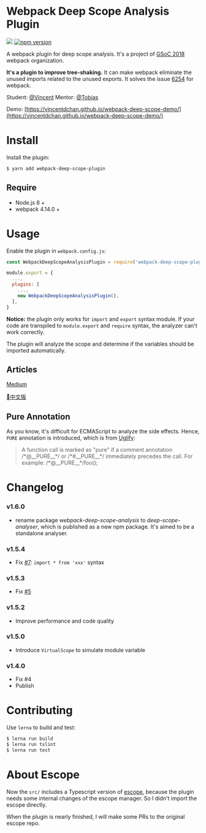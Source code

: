 # Webpack Deep Scope Analysis Plugin

![](https://travis-ci.org/vincentdchan/webpack-deep-scope-analysis-plugin.svg?branch=master)
[![npm version](https://badge.fury.io/js/webpack-deep-scope-plugin.svg)](https://badge.fury.io/js/webpack-deep-scope-plugin)

A webpack plugin for deep scope analysis.
It's a project of [GSoC 2018](https://summerofcode.withgoogle.com/organizations/4657420148670464/#projects) webpack organization.

**It's a plugin to improve tree-shaking.** It can make webpack eliminate the unused imports related to the unused exports. It solves the issue [6254](https://github.com/webpack/webpack/issues/6264) for webpack.

Student: [@Vincent](https://github.com/vincentdchan)   Mentor: [@Tobias](https://github.com/sokra)

Demo: [https://vincentdchan.github.io/webpack-deep-scope-demo/](https://vincentdchan.github.io/webpack-deep-scope-demo/)

# Install

Install the plugin:

```bash
$ yarn add webpack-deep-scope-plugin
```

## Require

- Node.js 8 \+
- webpack 4.14.0 \+

# Usage

Enable the plugin in `webpack.config.js`:

```javascript
const WebpackDeepScopeAnalysisPlugin = require('webpack-deep-scope-plugin').default;

module.export = {
  ...,
  plugins: [
    ...,
    new WebpackDeepScopeAnalysisPlugin(),
  ],
}
```

**Notice:** the plugin only works for `import` and `export` syntax module. If your code are transpiled to `module.export` and `require` syntax, the analyzer can't work correctly.

The plugin will analyze the scope and determine if the variables should be imported automatically.

## Articles

[Medium](https://medium.com/webpack/better-tree-shaking-with-deep-scope-analysis-a0b788c0ce77)

[中文版](https://vincentdchan.github.io/2018/05/better-tree-shaking-with-scope-analysis/)

## Pure Annotation

As you know, it's difficult for ECMAScript to analyze the side effects. Hence, `PURE` annotation is introduced, which is from [Uglify](https://github.com/mishoo/UglifyJS2):

> A function call is marked as "pure" if a comment annotation /\*@\_\_PURE\_\_\*/ or /\*#\_\_PURE\_\_\*/ immediately precedes the call. For example: /\*@\_\_PURE\_\_\*/foo();

# Changelog

### v1.6.0

 - rename package *webpack-deep-scope-analysis* to *deep-scope-analyser*, which is published as a new npm package. It's aimed to be a standalone analyser.

### v1.5.4

 - Fix [#7](https://github.com/vincentdchan/webpack-deep-scope-analysis-plugin/issues/7): `import * from 'xxx'` syntax

### v1.5.3

 - Fix [#5](https://github.com/vincentdchan/webpack-deep-scope-analysis-plugin/issues/5)

### v1.5.2

 - Improve performance and code quality

### v1.5.0

 - Introduce `VirtualScope` to simulate module variable

### v1.4.0

 - Fix #4
 - Publish

# Contributing

Use `lerna` to build and test:
```sh
$ lerna run build
$ lerna run tslint
$ lerna run test
```

# About Escope

Now the `src/` includes a Typescript version of [escope](https://github.com/estools/escope),
because the plugin needs some internal changes of the escope manager. So I didn't import the 
escope directly. 

When the plugin is nearly finished, I will make some PRs to the original escope repo.
